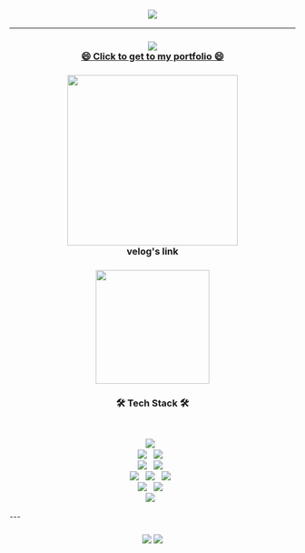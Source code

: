 <h3 align="center">
  <img src="https://capsule-render.vercel.app/api?type=waving&color=auto&height=300&section=header&text=Hyuntall's%20Github&fontSize=90" />
</h3>

<!--
**hyuntall/hyuntall** is a ✨ _special_ ✨ repository because its `README.md` (this file) appears on your GitHub profile.

Here are some ideas to get you started:

- 🔭 I’m currently working on ...
- 🌱 I’m currently learning ...
- 👯 I’m looking to collaborate on ...
- 🤔 I’m looking for help with ...
- 💬 Ask me about ...
- 📫 How to reach me: ...
- 😄 Pronouns: ...
- ⚡ Fun fact: ...
-->
---
<h3 align="center">
  <img src="https://github.com/hyuntall/hyuntall/assets/71054445/e9446168-2e3e-4fe5-a21e-9a1300475b48"/> <br/>
  <b><a href="https://gold-caravel-db2.notion.site/fdc15e462c9f44609efa9f16a4f49952?pvs=4">😄 Click to get to my portfolio 😄<a/></b>
</h3>


<h3 align="center">
  <a href="https://velog.io/@hyuntall">
    <img src="https://github.com/hyuntall/hyuntall/assets/71054445/22603027-0b56-4ef4-8c6d-75117d3c730c" width="300"/>
  </a>
  <br/>
  <b>velog's link</b>
</h3>



<h3 align="center">
  <img src="https://img.shields.io/badge/-42 Seoul Cadet-000000?style=flat&logo=42&logoColor=white" width="200"/> 
</h3>


<h3 align="center"><b>🛠 Tech Stack 🛠</b></h3>
</br>
<p align="center">
<img src="https://img.shields.io/badge/Spring-6DB33F?style=flat-square&logo=Spring&logoColor=white"/></a> &nbsp
</br>
<img src="https://img.shields.io/badge/React-61DAFB?style=flat-square&logo=React&logoColor=white"/></a> &nbsp
<img src="https://img.shields.io/badge/Vue.js-4FC08D?style=flat-square&logo=Vue.js&logoColor=white"/></a> &nbsp
</br>
<img src="https://img.shields.io/badge/MySQL-4479A1?style=flat-square&logo=MySQL&logoColor=white"/></a> &nbsp
<img src="https://img.shields.io/badge/Redis-DC382D?style=flat-square&logo=Redis&logoColor=white"/></a> &nbsp
</br>
<img src="https://img.shields.io/badge/Docker-2496ED?style=flat-square&logo=Docker&logoColor=white"/></a> &nbsp 
<img src="https://img.shields.io/badge/Jenkins-D24939?style=flat-square&logo=Jenkins&logoColor=white"/></a> &nbsp 
<img src="https://img.shields.io/badge/NGINX-009639?style=flat-square&logo=NGINX&logoColor=white"/></a> &nbsp 
</br>
<img src="https://img.shields.io/badge/Arduino-00878F?style=flat-square&logo=Arduino&logoColor=white"/></a> &nbsp 
<img src="https://img.shields.io/badge/raspberrypi-A22846?style=flat-square&logo=raspberrypi&logoColor=white"/></a> &nbsp 
</br>
<img src="https://img.shields.io/badge/Lambda-FF9900?style=flat-square&logo=awslambda%20AWS&logoColor=white"/></a> &nbsp </p>
---
<h3 align="center"> 
  <img src="https://github-readme-stats.vercel.app/api/top-langs/?username=hyuntall&layout=compact&theme=cobalt"/>
  <img src="http://mazassumnida.wtf/api/v2/generate_badge?boj=hyuntall"/>
</h3>
